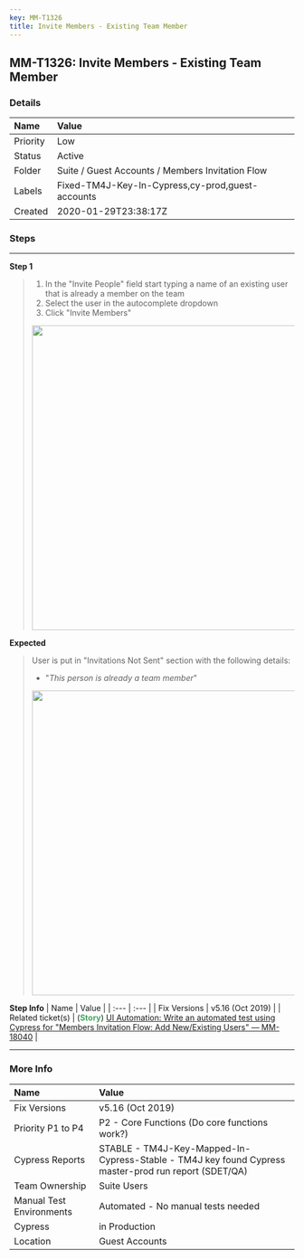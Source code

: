 ```yaml
---
key: MM-T1326
title: Invite Members - Existing Team Member
---
```


## MM-T1326: Invite Members - Existing Team Member

### Details

| Name     | Value                                            |
| :------- | :----------------------------------------------- |
| Priority | Low                                              |
| Status   | Active                                           |
| Folder   | Suite / Guest Accounts / Members Invitation Flow |
| Labels   | Fixed-TM4J-Key-In-Cypress,cy-prod,guest-accounts |
| Created  | 2020-01-29T23:38:17Z                             |

### Steps

<hr/>

**Step 1**

> <article><ol><li>In the "Invite People" field start typing a name of an existing user that is already a member on the team</li><li>Select the user in the autocomplete dropdown</li><li>Click "Invite Members"</li></ol><img src="https://smartbear-tm4j-prod-us-west-2-attachment-rich-text.s3.us-west-2.amazonaws.com/embedded-f3277290f945470c4add5d21ef3dc7ca7b74388fc7152bfb6b99ae58c66a95a8-1580757400271-2020-02-03_14-16-21.png" style="width:539px" class="fr-fil fr-dib" /></article>

**Expected**

> <article>User is put in "Invitations Not Sent" section with the following details:<ul><li>"<em>This person is already a team member</em>"</li></ul><img src="https://smartbear-tm4j-prod-us-west-2-attachment-rich-text.s3.us-west-2.amazonaws.com/embedded-f3277290f945470c4add5d21ef3dc7ca7b74388fc7152bfb6b99ae58c66a95a8-1580755362164-2020-02-03_13-41-31.png" style="width:539px" class="fr-fil fr-dib" /></article>

**Step Info**
| Name | Value |
| :--- | :--- |
| Fix Versions | v5.16 (Oct 2019) |
| Related ticket(s) | (<strong><span style="color:rgb(65, 168, 95)">Story</span></strong>) <a href="https://mattermost.atlassian.net/browse/MM-18040">UI Automation: Write an automated test using Cypress for "Members Invitation Flow: Add New/Existing Users" — MM-18040</a> |

<hr/>

### More Info

| Name                     | Value                                                                                                |
| :----------------------- | :--------------------------------------------------------------------------------------------------- |
| Fix Versions             | v5.16 (Oct 2019)                                                                                     |
| Priority P1 to P4        | P2 - Core Functions (Do core functions work?)                                                        |
| Cypress Reports          | STABLE - TM4J-Key-Mapped-In-Cypress-Stable - TM4J key found Cypress master-prod run report (SDET/QA) |
| Team Ownership           | Suite Users                                                                                          |
| Manual Test Environments | Automated - No manual tests needed                                                                   |
| Cypress                  | in Production                                                                                        |
| Location                 | Guest Accounts                                                                                       |

